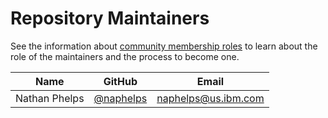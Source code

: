 Repository Maintainers
======================

See the information about [community membership roles](https://wiki.lfedge.org/display/OH/Community+Membership) to learn about the role of the maintainers and the process to become one.

| Name          | GitHub                                         | Email                     |
|---------------|------------------------------------------------|---------------------------|
| Nathan Phelps | [@naphelps](https://github.com/naphelps)       | <naphelps@us.ibm.com>     |
